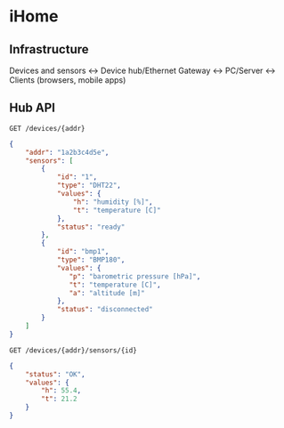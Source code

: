 iHome
====

## Infrastructure

Devices and sensors <-> Device hub/Ethernet Gateway <-> PC/Server <-> Clients (browsers, mobile apps)

## Hub API

```
GET /devices/{addr}
```

```json
{
    "addr": "1a2b3c4d5e",
    "sensors": [
    	{
    	    "id": "1",
    	    "type": "DHT22",
    	    "values": {
    	        "h": "humidity [%]",
    	        "t": "temperature [C]"
	        },
	        "status": "ready"
    	},
    	{
    	    "id": "bmp1",
    	    "type": "BMP180",
    	    "values": {
    	       "p": "barometric pressure [hPa]",
    	       "t": "temperature [C]",
    	       "a": "altitude [m]"
    	    },
    	    "status": "disconnected"
    	}
    ]
}
```

```
GET /devices/{addr}/sensors/{id}
```

```json
{
    "status": "OK",
    "values": {
        "h": 55.4,
        "t": 21.2
    }
}
```
